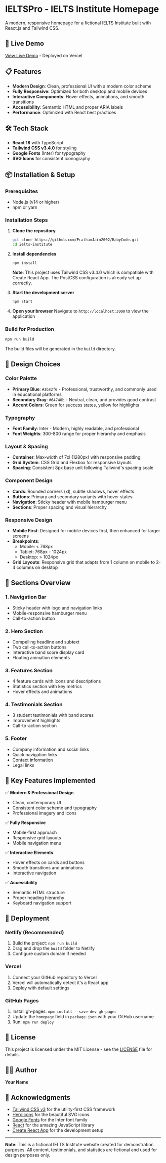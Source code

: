 # IELTSPro - IELTS Institute Homepage

A modern, responsive homepage for a fictional IELTS Institute built with React.js and Tailwind CSS.

## 🚀 Live Demo

[View Live Demo](https://baby-code-mocha.vercel.app/) - Deployed on Vercel

## 📋 Features

- **Modern Design**: Clean, professional UI with a modern color scheme
- **Fully Responsive**: Optimized for both desktop and mobile devices
- **Interactive Components**: Hover effects, animations, and smooth transitions
- **Accessibility**: Semantic HTML and proper ARIA labels
- **Performance**: Optimized with React best practices

## 🛠️ Tech Stack

- **React 18** with TypeScript
- **Tailwind CSS v3.4.0** for styling
- **Google Fonts** (Inter) for typography
- **SVG Icons** for consistent iconography

## 📦 Installation & Setup

### Prerequisites

- Node.js (v14 or higher)
- npm or yarn

### Installation Steps

1. **Clone the repository**
   ```bash
   git clone https://github.com/PrathamJain2002/BabyCode.git
   cd ielts-institute
   ```

2. **Install dependencies**
   ```bash
   npm install
   ```
   
   **Note**: This project uses Tailwind CSS v3.4.0 which is compatible with Create React App. The PostCSS configuration is already set up correctly.

3. **Start the development server**
   ```bash
   npm start
   ```

4. **Open your browser**
   Navigate to `http://localhost:3000` to view the application

### Build for Production

```bash
npm run build
```

The build files will be generated in the `build` directory.

## 🎨 Design Choices

### Color Palette
- **Primary Blue**: `#3b82f6` - Professional, trustworthy, and commonly used in educational platforms
- **Secondary Gray**: `#64748b` - Neutral, clean, and provides good contrast
- **Accent Colors**: Green for success states, yellow for highlights

### Typography
- **Font Family**: Inter - Modern, highly readable, and professional
- **Font Weights**: 300-800 range for proper hierarchy and emphasis

### Layout & Spacing
- **Container**: Max-width of 7xl (1280px) with responsive padding
- **Grid System**: CSS Grid and Flexbox for responsive layouts
- **Spacing**: Consistent 8px base unit following Tailwind's spacing scale

### Component Design
- **Cards**: Rounded corners (xl), subtle shadows, hover effects
- **Buttons**: Primary and secondary variants with hover states
- **Navigation**: Sticky header with mobile hamburger menu
- **Sections**: Proper spacing and visual hierarchy

### Responsive Design
- **Mobile First**: Designed for mobile devices first, then enhanced for larger screens
- **Breakpoints**: 
  - Mobile: < 768px
  - Tablet: 768px - 1024px
  - Desktop: > 1024px
- **Grid Layouts**: Responsive grid that adapts from 1 column on mobile to 2-4 columns on desktop

## 📱 Sections Overview

### 1. Navigation Bar
- Sticky header with logo and navigation links
- Mobile-responsive hamburger menu
- Call-to-action button

### 2. Hero Section
- Compelling headline and subtext
- Two call-to-action buttons
- Interactive band score display card
- Floating animation elements

### 3. Features Section
- 4 feature cards with icons and descriptions
- Statistics section with key metrics
- Hover effects and animations

### 4. Testimonials Section
- 3 student testimonials with band scores
- Improvement highlights
- Call-to-action section

### 5. Footer
- Company information and social links
- Quick navigation links
- Contact information
- Legal links

## 🎯 Key Features Implemented

✅ **Modern & Professional Design**
- Clean, contemporary UI
- Consistent color scheme and typography
- Professional imagery and icons

✅ **Fully Responsive**
- Mobile-first approach
- Responsive grid layouts
- Mobile navigation menu

✅ **Interactive Elements**
- Hover effects on cards and buttons
- Smooth transitions and animations
- Interactive navigation

✅ **Accessibility**
- Semantic HTML structure
- Proper heading hierarchy
- Keyboard navigation support

## 🚀 Deployment

### Netlify (Recommended)
1. Build the project: `npm run build`
2. Drag and drop the `build` folder to Netlify
3. Configure custom domain if needed

### Vercel
1. Connect your GitHub repository to Vercel
2. Vercel will automatically detect it's a React app
3. Deploy with default settings

### GitHub Pages
1. Install gh-pages: `npm install --save-dev gh-pages`
2. Update the `homepage` field in `package.json` with your GitHub username
3. Run: `npm run deploy`

## 📄 License

This project is licensed under the MIT License - see the [LICENSE](LICENSE) file for details.

## 👨‍💻 Author

**Your Name**

## 🙏 Acknowledgments

- [Tailwind CSS v3](https://tailwindcss.com/) for the utility-first CSS framework
- [Heroicons](https://heroicons.com/) for the beautiful SVG icons
- [Google Fonts](https://fonts.google.com/) for the Inter font family
- [React](https://reactjs.org/) for the amazing JavaScript library
- [Create React App](https://create-react-app.dev/) for the development setup

---

**Note**: This is a fictional IELTS Institute website created for demonstration purposes. All content, testimonials, and statistics are fictional and used for design purposes only.